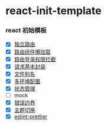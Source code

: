 # react-init-template

### react 初始模板

- [x] [独立路由](https://github.com/RSS1102/react-init-template/blob/main/src/router/router.tsx "Independent route")
- [x] [路由组件懒加载](https://github.com/RSS1102/react-init-template/blob/main/src/router/config/LazyLoad.tsx "Lazy loading of routing components")
- [x]  [路由登录权限拦截](https://github.com/RSS1102/react-init-template/blob/main/src/router/config/AuthRoute.tsx "Route authentication")
- [x] [请求基本封装](https://github.com/RSS1102/react-init-template/blob/main/src/apis/http.ts "Request basic encapsulation")
- [x] [文件别名](https://github.com/RSS1102/react-init-template/blob/main/vite.config.ts#L12 "Lazy loading of routing components")
- [x] [多环境配置](https://github.com/RSS1102/react-init-template/blob/main/.env.development "Multi environment development configuration")
- [X] [状态管理](https://github.com/RSS1102/react-init-template/blob/main/src/pages/redux/Redux.tsx "Redux")
- [ ] mock
- [x] [错误边界](https://github.com/RSS1102/react-init-template/blob/main/src/config/ErrorBoundary/ErrorBoundary.tsx "ErrorBoundary")
- [x] [主题切换 ](https://github.com/RSS1102/react-init-template/tree/main/src/utils/theme "Theme")
- [x] [eslint-prettier](https://github.com/RSS1102/react-init-template/blob/main/.eslintrc.cjs "eslint")
